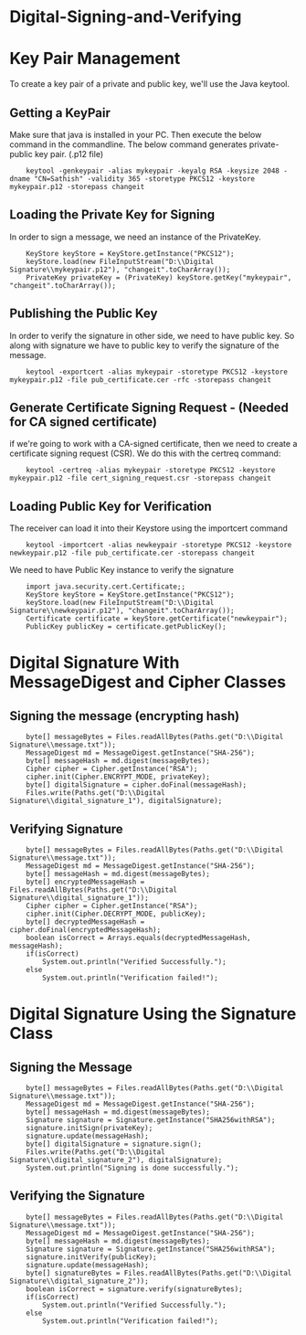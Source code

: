 # Digital-Signing-and-Verifying

# Key Pair Management
To create a key pair of a private and public key, we'll use the Java keytool.

## Getting a KeyPair
Make sure that java is installed in your PC. Then execute the below command in the commandline. 
The below command generates private-public key pair. (.p12 file)
```
	keytool -genkeypair -alias mykeypair -keyalg RSA -keysize 2048 -dname "CN=Sathish" -validity 365 -storetype PKCS12 -keystore mykeypair.p12 -storepass changeit
```

## Loading the Private Key for Signing
In order to sign a message, we need an instance of the PrivateKey.
```
	KeyStore keyStore = KeyStore.getInstance("PKCS12");
	keyStore.load(new FileInputStream("D:\\Digital Signature\\mykeypair.p12"), "changeit".toCharArray());
	PrivateKey privateKey = (PrivateKey) keyStore.getKey("mykeypair", "changeit".toCharArray());
```

## Publishing the Public Key
In order to verify the signature in other side, we need to have public key.
So along with signature we have to public key to verify the signature of the message.
```
	keytool -exportcert -alias mykeypair -storetype PKCS12 -keystore mykeypair.p12 -file pub_certificate.cer -rfc -storepass changeit
```

## Generate Certificate Signing Request - (Needed for CA signed certificate)
if we're going to work with a CA-signed certificate, then we need to create a certificate signing request (CSR). We do this with the certreq command:
```
	keytool -certreq -alias mykeypair -storetype PKCS12 -keystore mykeypair.p12 -file cert_signing_request.csr -storepass changeit
```

## Loading Public Key for Verification
The receiver can load it into their Keystore using the importcert command
```
	keytool -importcert -alias newkeypair -storetype PKCS12 -keystore newkeypair.p12 -file pub_certificate.cer -storepass changeit
```
We need to have Public Key instance to verify the signature
```
	import java.security.cert.Certificate;;
	KeyStore keyStore = KeyStore.getInstance("PKCS12");
	keyStore.load(new FileInputStream("D:\\Digital Signature\\newkeypair.p12"), "changeit".toCharArray());
	Certificate certificate = keyStore.getCertificate("newkeypair");
	PublicKey publicKey = certificate.getPublicKey();
```

# Digital Signature With MessageDigest and Cipher Classes
## Signing the message (encrypting hash)
```
	byte[] messageBytes = Files.readAllBytes(Paths.get("D:\\Digital Signature\\message.txt"));
	MessageDigest md = MessageDigest.getInstance("SHA-256");
	byte[] messageHash = md.digest(messageBytes);
	Cipher cipher = Cipher.getInstance("RSA");
	cipher.init(Cipher.ENCRYPT_MODE, privateKey);
	byte[] digitalSignature = cipher.doFinal(messageHash);
	Files.write(Paths.get("D:\\Digital Signature\\digital_signature_1"), digitalSignature);
```

## Verifying Signature
```
	byte[] messageBytes = Files.readAllBytes(Paths.get("D:\\Digital Signature\\message.txt"));
	MessageDigest md = MessageDigest.getInstance("SHA-256");
	byte[] messageHash = md.digest(messageBytes);
	byte[] encryptedMessageHash = Files.readAllBytes(Paths.get("D:\\Digital Signature\\digital_signature_1"));
	Cipher cipher = Cipher.getInstance("RSA");
	cipher.init(Cipher.DECRYPT_MODE, publicKey);
	byte[] decryptedMessageHash = cipher.doFinal(encryptedMessageHash);
	boolean isCorrect = Arrays.equals(decryptedMessageHash, messageHash);
	if(isCorrect)
		System.out.println("Verified Successfully.");
	else
		System.out.println("Verification failed!");
```

# Digital Signature Using the Signature Class
## Signing the Message
```
	byte[] messageBytes = Files.readAllBytes(Paths.get("D:\\Digital Signature\\message.txt"));
	MessageDigest md = MessageDigest.getInstance("SHA-256");
	byte[] messageHash = md.digest(messageBytes);
	Signature signature = Signature.getInstance("SHA256withRSA");
	signature.initSign(privateKey);
	signature.update(messageHash);
	byte[] digitalSignature = signature.sign();
	Files.write(Paths.get("D:\\Digital Signature\\digital_signature_2"), digitalSignature);
	System.out.println("Signing is done successfully.");
```

## Verifying the Signature
```
	byte[] messageBytes = Files.readAllBytes(Paths.get("D:\\Digital Signature\\message.txt"));
	MessageDigest md = MessageDigest.getInstance("SHA-256");
	byte[] messageHash = md.digest(messageBytes);
	Signature signature = Signature.getInstance("SHA256withRSA");
	signature.initVerify(publicKey);
	signature.update(messageHash);
	byte[] signatureBytes = Files.readAllBytes(Paths.get("D:\\Digital Signature\\digital_signature_2"));
	boolean isCorrect = signature.verify(signatureBytes);
	if(isCorrect)
		System.out.println("Verified Successfully.");
	else
		System.out.println("Verification failed!");
```
